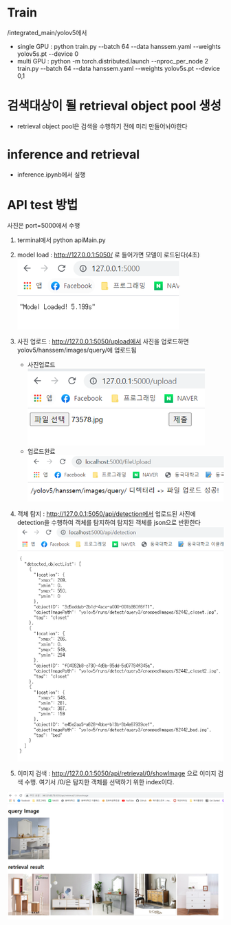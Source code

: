 # Train
/integrated_main/yolov5에서 
- single GPU : python train.py --batch 64 --data hanssem.yaml --weights yolov5s.pt --device 0
- multi GPU : python -m torch.distributed.launch --nproc_per_node 2 train.py --batch 64 --data hanssem.yaml --weights yolov5s.pt --device 0,1

# 검색대상이 될 retrieval object pool 생성
- retrieval object pool은 검색을 수행하기 전에 미리 만들어놔야한다

# inference and retrieval
- inference.ipynb에서 실행

# API test 방법
사진은 port=5000에서 수행
 1. terminal에서 python apiMain.py
 2. model load : http://127.0.0.1:5050/ 로 들어가면 모델이 로드된다(4초) ![모델로드](./description/modelLoad.png)
 3. 사진 업로드 : http://127.0.0.1:5050/upload에서 사진을 업로드하면 yolov5/hanssem/images/query/에 업로드됨
    - 사진업로드   
    ![사진업로드](./description/upload.png)
    - 업로드완료   
    ![업로드완료](./description/uploadCompleted.png)

 4. 객체 탐지   : http://127.0.0.1:5050/api/detection에서 업로드된 사진에 detection을 수행하여 객체를 탐지하여 탐지된 객체를 json으로 반환한다   
 ![detection](./description/detection.png)

 5. 이미지 검색 : http://127.0.0.1:5050/api/retrieval/0/showImage 으로 이미지 검색 수행. 여기서 /0/은 탐지한 객체를 선택하기 위한 index이다. 
 
 ![retrieval_output](./description/retrieval_resultShow.png)